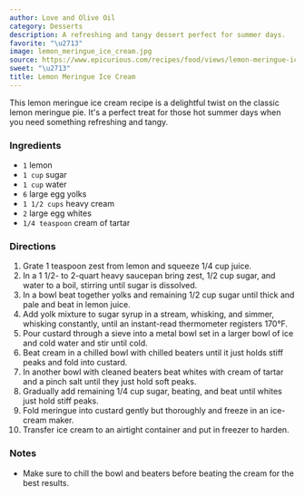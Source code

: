 ```yaml
---
author: Love and Olive Oil
category: Desserts
description: A refreshing and tangy dessert perfect for summer days.
favorite: "\u2713"
image: lemon_meringue_ice_cream.jpg
source: https://www.epicurious.com/recipes/food/views/lemon-meringue-ice-cream
sweet: "\u2713"
title: Lemon Meringue Ice Cream
---
```


This lemon meringue ice cream recipe is a delightful twist on the classic lemon meringue pie. It's a perfect treat for those hot summer days when you need something refreshing and tangy.

### Ingredients

* `1` lemon
* `1 cup` sugar
* `1 cup` water
* `6` large egg yolks
* `1 1/2 cups` heavy cream
* `2` large egg whites
* `1/4 teaspoon` cream of tartar

### Directions

1. Grate 1 teaspoon zest from lemon and squeeze 1/4 cup juice.
2. In a 1 1/2- to 2-quart heavy saucepan bring zest, 1/2 cup sugar, and water to a boil, stirring until sugar is dissolved.
3. In a bowl beat together yolks and remaining 1/2 cup sugar until thick and pale and beat in lemon juice.
4. Add yolk mixture to sugar syrup in a stream, whisking, and simmer, whisking constantly, until an instant-read thermometer registers 170°F.
5. Pour custard through a sieve into a metal bowl set in a larger bowl of ice and cold water and stir until cold.
6. Beat cream in a chilled bowl with chilled beaters until it just holds stiff peaks and fold into custard.
7. In another bowl with cleaned beaters beat whites with cream of tartar and a pinch salt until they just hold soft peaks.
8. Gradually add remaining 1/4 cup sugar, beating, and beat until whites just hold stiff peaks.
9. Fold meringue into custard gently but thoroughly and freeze in an ice-cream maker.
10. Transfer ice cream to an airtight container and put in freezer to harden.

### Notes

- Make sure to chill the bowl and beaters before beating the cream for the best results.